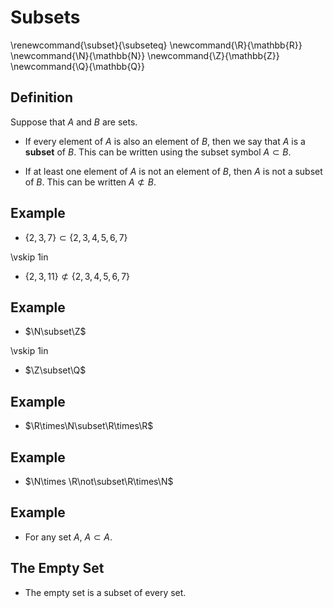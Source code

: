 # Subsets
\renewcommand{\subset}{\subseteq}
\newcommand{\R}{\mathbb{R}}
\newcommand{\N}{\mathbb{N}}
\newcommand{\Z}{\mathbb{Z}}
\newcommand{\Q}{\mathbb{Q}}

## Definition

Suppose that $A$ and $B$ are sets.  

- If every element of $A$ is also an element of $B$, then we say that $A$ is a **subset** of $B$.
This can be written using the subset symbol $A\subset B$.

- If at least one element of $A$ is not an element of $B$, then $A$ is not a subset of $B$. This
can be written $A\not\subset B$.

## Example

- $\{2,3,7\}\subset\{2,3,4,5,6,7\}$

\vskip 1in

- $\{2,3,11\}\not\subset\{2,3,4,5,6,7\}$

## Example

- $\N\subset\Z$

\vskip 1in

- $\Z\subset\Q$

## Example

- $\R\times\N\subset\R\times\R$

## Example

- $\N\times \R\not\subset\R\times\N$

## Example

- For any set $A$, $A\subset A$.

## The Empty Set

- The empty set is a subset of every set.
